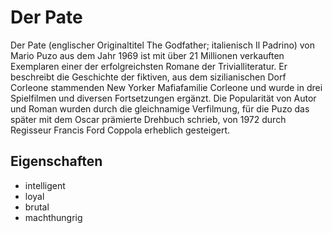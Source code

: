 # Der Pate
Der Pate (englischer Originaltitel The Godfather; italienisch Il Padrino) von Mario Puzo aus dem Jahr 1969 ist mit über 21 Millionen verkauften Exemplaren einer der erfolgreichsten Romane der Trivialliteratur. Er beschreibt die Geschichte der fiktiven, aus dem sizilianischen Dorf Corleone stammenden New Yorker Mafiafamilie Corleone und wurde in drei Spielfilmen und diversen Fortsetzungen ergänzt. Die Popularität von Autor und Roman wurden durch die gleichnamige Verfilmung, für die Puzo das später mit dem Oscar prämierte Drehbuch schrieb, von 1972 durch Regisseur Francis Ford Coppola erheblich gesteigert.
## Eigenschaften
* intelligent
* loyal
* brutal
* machthungrig

